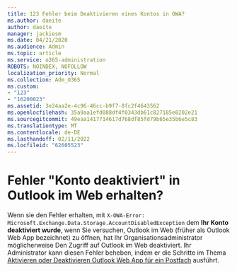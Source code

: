```yaml
---
title: 123 Fehler beim Deaktivieren eines Kontos in OWA?
ms.author: daeite
author: daeite
manager: jackiesm
ms.date: 04/21/2020
ms.audience: Admin
ms.topic: article
ms.service: o365-administration
ROBOTS: NOINDEX, NOFOLLOW
localization_priority: Normal
ms.collection: Adm_O365
ms.custom:
- "123"
- "16200023"
ms.assetid: 3e24aa2e-4c96-46cc-b9f7-8fc2f4643562
ms.openlocfilehash: 35a9aa1efd088df4f0343db61c827185e0202e21
ms.sourcegitcommit: 49eaa1417714617d768df85fd79b65e35b6e5c83
ms.translationtype: MT
ms.contentlocale: de-DE
ms.lasthandoff: 02/11/2022
ms.locfileid: "62605523"
---
```

# <a name="getting-an-account-disabled-error-in-outlook-on-the-web"></a>Fehler "Konto deaktiviert" in Outlook im Web erhalten?

Wenn sie den Fehler erhalten, mit `X-OWA-Error: Microsoft.Exchange.Data.Storage.AccountDisabledException` dem **Ihr Konto deaktiviert wurde**, wenn Sie versuchen, Outlook im Web (früher als Outlook Web App bezeichnet) zu öffnen, hat Ihr Organisationsadministrator möglicherweise Den Zugriff auf Outlook im Web deaktiviert. Ihr Administrator kann diesen Fehler beheben, indem er die Schritte im Thema [Aktivieren oder Deaktivieren Outlook Web App für ein Postfach](https://technet.microsoft.com/library/bb124124%28v=exchg.150%29.aspx) ausführt.